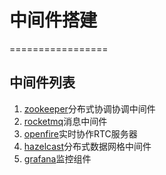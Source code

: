 # 中间件搭建
=================

## 中间件列表
1. [zookeeper](zookeeper/zookeeper.md)分布式协调协调中间件
2. [rocketmq](rocketmq/rocketmq.md)消息中间件
3. [openfire](openfire/openfire.md)实时协作RTC服务器
4. [hazelcast](hazelcast/hazelcast.md)分布式数据网格中间件
5. [grafana](grafana/grafana.md)监控组件